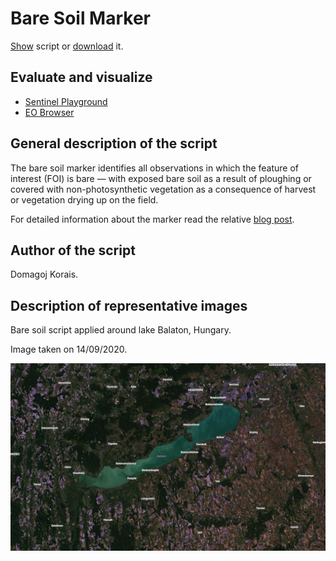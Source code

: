 # Bare Soil Marker

<a href="#" id='togglescript'>Show</a> script or [download](script.js) it.
<div id='script_view' style="display:none">

</div>

## Evaluate and visualize
 - [Sentinel Playground](https://apps.sentinel-hub.com/sentinel-playground/?source=S2&lat=46.92072430291719&lng=17.549285888671875&zoom=10&preset=CUSTOM&layers=B01,B02,B03&maxcc=20&gain=1.0&gamma=1.0&time=2020-04-01%7C2020-10-01&atmFilter=&showDates=false&evalscript=&evalscripturl=https%3A%2F%2Fraw.githubusercontent.com%2Fsentinel-hub%2Fcustom-scripts%2Ffeature%2Foutlier_baresoil_models%2Fsentinel-2%2Fbare_soil_detector%2Fscript.js)
 - [EO Browser](https://apps.sentinel-hub.com/eo-browser/?zoom=10&lat=46.81839&lng=17.48337&themeId=DEFAULT-THEME&datasetId=S2L2A&fromTime=2020-09-14T00%3A00%3A00.000Z&toTime=2020-09-14T23%3A59%3A59.999Z&visualizationUrl=https%3A%2F%2Fservices.sentinel-hub.com%2Fogc%2Fwms%2Fbd86bcc0-f318-402b-a145-015f85b9427e&evalscripturl=https%3A%2F%2Fraw.githubusercontent.com%2Fsentinel-hub%2Fcustom-scripts%2Ffeature%2Foutlier_baresoil_models%2Fsentinel-2%2Fbare_soil_detector%2Fscript.js#custom-script)
## General description of the script
The bare soil marker identifies all observations in which the feature of interest (FOI) is bare — with exposed bare soil as a result of ploughing or covered with non-photosynthetic vegetation as a consequence of harvest or vegetation drying up on the field.

For detailed information about the marker read the relative [blog post](https://medium.com/sentinel-hub/area-monitoring-bare-soil-marker-608bc95712ae).


## Author of the script

Domagoj Korais.

## Description of representative images

Bare soil script applied around lake Balaton, Hungary.

Image taken on 14/09/2020.

![Bare soil script applied around lake Balaton, Hungary](fig/balaton_bare_soil_2020_09_14.png)